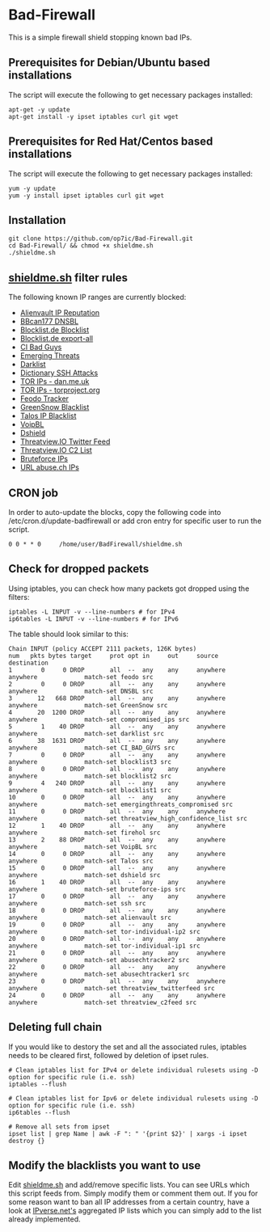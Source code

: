 Bad-Firewall
===============

This is a simple firewall shield stopping known bad IPs. 

## Prerequisites for Debian/Ubuntu based installations
The script will execute the following to get necessary packages installed:
```
apt-get -y update
apt-get install -y ipset iptables curl git wget
```

## Prerequisites for Red Hat/Centos based installations
The script will execute the following to get necessary packages installed:
```
yum -y update
yum -y install ipset iptables curl git wget
```

## Installation
```
git clone https://github.com/op7ic/Bad-Firewall.git
cd Bad-Firewall/ && chmod +x shieldme.sh
./shieldme.sh
```

## [shieldme.sh](shieldme.sh) filter rules

The following known IP ranges are currently blocked:

- [Alienvault IP Reputation](http://reputation.alienvault.com/reputation.data)
- [BBcan177 DNSBL](https://gist.githubusercontent.com/BBcan177/bf29d47ea04391cb3eb0/raw/01757cd346cd6080ce12cbc79c172cd3b585ab04/MS-1)
- [Blocklist.de Blocklist](https://lists.blocklist.de/lists/all.txt)
- [Blocklist.de export-all](https://www.blocklist.de/downloads/export-ips_all.txt)
- [CI Bad Guys](http://cinsscore.com/list/ci-badguys.txt)
- [Emerging Threats](https://rules.emergingthreats.net/blockrules/compromised-ips.txt)
- [Darklist](http://www.darklist.de/raw.php)
- [Dictionary SSH Attacks](http://charles.the-haleys.org/ssh_dico_attack_hdeny_format.php/hostsdeny.txt)
- [TOR IPs - dan.me.uk](https://www.dan.me.uk/torlist/)
- [TOR IPs - torproject.org](https://check.torproject.org/exit-addresses)
- [Feodo Tracker](https://feodotracker.abuse.ch/downloads/ipblocklist.txt)
- [GreenSnow Blacklist](http://blocklist.greensnow.co/greensnow.txt)
- [Talos IP Blacklist](http://www.talosintelligence.com/documents/ip-blacklist)
- [VoipBL](http://www.voipbl.org/update/)
- [Dshield](https://iplists.firehol.org/files/dshield.netset)
- [Threatview.IO Twitter Feed](https://threatview.io/Downloads/Experimental-IOC-Tweets.txt)
- [Threatview.IO C2 List](https://threatview.io/Downloads/High-Confidence-CobaltStrike-C2%20-Feeds.txt)
- [Bruteforce IPs](https://jamesbrine.com.au/csv)
- [URL abuse.ch IPs](https://urlhaus.abuse.ch/downloads/text/)


## CRON job

In order to auto-update the blocks, copy the following code into /etc/cron.d/update-badfirewall or add cron entry for specific user to run the script.  

```
0 0 * * 0     /home/user/BadFirewall/shieldme.sh
```

## Check for dropped packets

Using iptables, you can check how many packets got dropped using the filters:
```
iptables -L INPUT -v --line-numbers # for IPv4
ip6tables -L INPUT -v --line-numbers # for IPv6
```

The table should look similar to this: 

```
Chain INPUT (policy ACCEPT 2111 packets, 126K bytes)
num   pkts bytes target     prot opt in     out     source               destination
1        0     0 DROP       all  --  any    any     anywhere             anywhere             match-set feodo src
2        0     0 DROP       all  --  any    any     anywhere             anywhere             match-set DNSBL src
3       12   668 DROP       all  --  any    any     anywhere             anywhere             match-set GreenSnow src
4       20  1200 DROP       all  --  any    any     anywhere             anywhere             match-set compromised_ips src
5        1    40 DROP       all  --  any    any     anywhere             anywhere             match-set darklist src
6       38  1631 DROP       all  --  any    any     anywhere             anywhere             match-set CI_BAD_GUYS src
7        0     0 DROP       all  --  any    any     anywhere             anywhere             match-set blocklist3 src
8        0     0 DROP       all  --  any    any     anywhere             anywhere             match-set blocklist2 src
9        4   240 DROP       all  --  any    any     anywhere             anywhere             match-set blocklist1 src
10       0     0 DROP       all  --  any    any     anywhere             anywhere             match-set emergingthreats_compromised src
11       0     0 DROP       all  --  any    any     anywhere             anywhere             match-set threatview_high_confidence_list src
12       1    40 DROP       all  --  any    any     anywhere             anywhere             match-set firehol src
13       2    88 DROP       all  --  any    any     anywhere             anywhere             match-set VoipBL src
14       0     0 DROP       all  --  any    any     anywhere             anywhere             match-set Talos src
15       0     0 DROP       all  --  any    any     anywhere             anywhere             match-set dshield src
16       1    40 DROP       all  --  any    any     anywhere             anywhere             match-set bruteforce-ips src
17       0     0 DROP       all  --  any    any     anywhere             anywhere             match-set ssh src
18       0     0 DROP       all  --  any    any     anywhere             anywhere             match-set alienvault src
19       0     0 DROP       all  --  any    any     anywhere             anywhere             match-set tor-individual-ip2 src
20       0     0 DROP       all  --  any    any     anywhere             anywhere             match-set tor-individual-ip1 src
21       0     0 DROP       all  --  any    any     anywhere             anywhere             match-set abusechtracker2 src
22       0     0 DROP       all  --  any    any     anywhere             anywhere             match-set abusechtracker1 src
23       0     0 DROP       all  --  any    any     anywhere             anywhere             match-set threatview_twitterfeed src
24       0     0 DROP       all  --  any    any     anywhere             anywhere             match-set threatview_c2feed src
```

## Deleting full chain

If you would like to destory the set and all the associated rules, iptables needs to be cleared first, followed by deletion of ipset rules. 
```
# Clean iptables list for IPv4 or delete individual rulesets using -D option for specific rule (i.e. ssh)
iptables --flush

# Clean iptables list for Ipv6 or delete individual rulesets using -D option for specific rule (i.e. ssh)
ip6tables --flush

# Remove all sets from ipset
ipset list | grep Name | awk -F ": " '{print $2}' | xargs -i ipset destroy {}
```

## Modify the blacklists you want to use

Edit [shieldme.sh](shieldme.sh) and add/remove specific lists. You can see URLs which this script feeds from. Simply modify them or comment them out.
If you for some reason want to ban all IP addresses from a certain country, have a look at [IPverse.net's](http://ipverse.net/ipblocks/data/countries/) aggregated IP lists which you can simply add to the list already implemented. 
